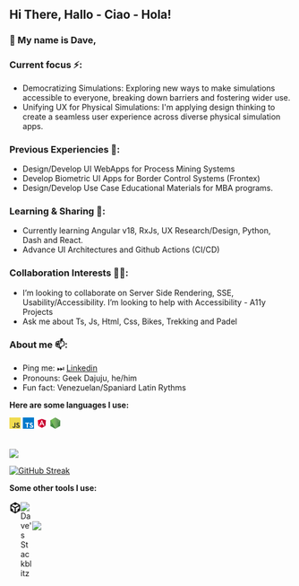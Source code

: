 ## Hi There, Hallo - Ciao - Hola! 
### 👋 My name is Dave,
<!--
**daveek/daveek** is a ✨ _special_ ✨ repository because its `README.md` (this file) appears on your GitHub profile.
--> 

### Current focus ⚡:
- Democratizing Simulations: Exploring new ways to make simulations accessible to everyone, breaking down barriers and fostering wider use.
- Unifying UX for Physical Simulations: I'm applying design thinking to create a seamless user experience across diverse physical simulation apps.

### Previous Experiencies 🛂:
- Design/Develop UI WebApps for Process Mining Systems
- Develop Biometric UI Apps for Border Control Systems (Frontex)
- Design/Develop Use Case Educational Materials for MBA programs.

### Learning & Sharing 🌱:
- Currently learning Angular v18, RxJs, UX Research/Design, Python, Dash and React.
- Advance UI Architectures and Github Actions (CI/CD)

### Collaboration Interests 🤝🏼:
-  I’m looking to collaborate on Server Side Rendering, SSE, Usability/Accessibility. I’m looking to help with Accessibility - A11y Projects
-  Ask me about Ts, Js, Html, Css, Bikes, Trekking and Padel

### About me 📫:
- Ping  me: <kbd>⏭</kbd>  [Linkedin](https://www.linkedin.com/in/rojasdave/)
- Pronouns: Geek Dajuju, he/him
- Fun fact: Venezuelan/Spaniard Latin Rythms

**Here are some languages I use:**  

<code><img height="20" src="https://raw.githubusercontent.com/github/explore/80688e429a7d4ef2fca1e82350fe8e3517d3494d/topics/javascript/javascript.png"></code>
<code><img height="20" src="https://raw.githubusercontent.com/github/explore/80688e429a7d4ef2fca1e82350fe8e3517d3494d/topics/typescript/typescript.png"></code>
<code><img height="20" src="https://raw.githubusercontent.com/github/explore/80688e429a7d4ef2fca1e82350fe8e3517d3494d/topics/angular/angular.png"></code>
<code><img height="20" src="https://raw.githubusercontent.com/github/explore/80688e429a7d4ef2fca1e82350fe8e3517d3494d/topics/nodejs/nodejs.png"></code>    



<!-- <img src="https://github-readme-stats.vercel.app/api?username=daveek&show_icons=true&title_color=fefefe&icon_color=ff0000&text_color=FEFEFE&bg_color=151515" alt="daveek" /> </p> -->
<br>
<img align="center" src="https://github-readme-stats.vercel.app/api/top-langs/?username=daveek&layout=compact&theme=synthwave" />

<a href="https://git.io/streak-stats"><img src="https://streak-stats.demolab.com?user=daveek&theme=blueberry&border_radius=4.6" alt="GitHub Streak" /></a>

**Some other tools I use:**
<br>
<br>
<a href="https://codesandbox.io/u/daveek">
  <img align="left" alt="Dave Rojas | CodeSandbox" width="20px" src="https://raw.githubusercontent.com/anuraghazra/anuraghazra/master/assets/codesandbox.svg" />
</a>
<a href="https://stackblitz.com/@daveek">
  <img align="left" alt="Dave's Stackblitz" width="21px" src="https://a.fsdn.com/allura/s/stackblitz/icon?1612417345?&w=120" />
</a>
<br>
<br>
![](https://komarev.com/ghpvc/?username=daveek&color=blue)


